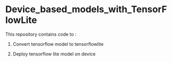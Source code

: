# Device_based_models_with_TensorFlowLite
This repository contains code to :

1) Convert tensorflow model to tensorflowlite

2) Deploy tensorflow lite model on device

